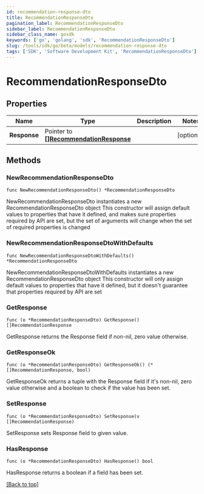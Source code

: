 ```yaml
---
id: recommendation-response-dto
title: RecommendationResponseDto
pagination_label: RecommendationResponseDto
sidebar_label: RecommendationResponseDto
sidebar_class_name: gosdk
keywords: ['go', 'golang', 'sdk', 'RecommendationResponseDto'] 
slug: /tools/sdk/go/beta/models/recommendation-response-dto
tags: ['SDK', 'Software Development Kit', 'RecommendationResponseDto']
---
```


# RecommendationResponseDto

## Properties

Name | Type | Description | Notes
------------ | ------------- | ------------- | -------------
**Response** |  Pointer to [**[]RecommendationResponse**](recommendation-response) |  | [optional] 

## Methods

### NewRecommendationResponseDto

`func NewRecommendationResponseDto() *RecommendationResponseDto`

NewRecommendationResponseDto instantiates a new RecommendationResponseDto object
This constructor will assign default values to properties that have it defined,
and makes sure properties required by API are set, but the set of arguments
will change when the set of required properties is changed

### NewRecommendationResponseDtoWithDefaults

`func NewRecommendationResponseDtoWithDefaults() *RecommendationResponseDto`

NewRecommendationResponseDtoWithDefaults instantiates a new RecommendationResponseDto object
This constructor will only assign default values to properties that have it defined,
but it doesn't guarantee that properties required by API are set

### GetResponse

`func (o *RecommendationResponseDto) GetResponse() []RecommendationResponse`

GetResponse returns the Response field if non-nil, zero value otherwise.

### GetResponseOk

`func (o *RecommendationResponseDto) GetResponseOk() (*[]RecommendationResponse, bool)`

GetResponseOk returns a tuple with the Response field if it's non-nil, zero value otherwise
and a boolean to check if the value has been set.

### SetResponse

`func (o *RecommendationResponseDto) SetResponse(v []RecommendationResponse)`

SetResponse sets Response field to given value.

### HasResponse

`func (o *RecommendationResponseDto) HasResponse() bool`

HasResponse returns a boolean if a field has been set.


[[Back to top]](#) 


